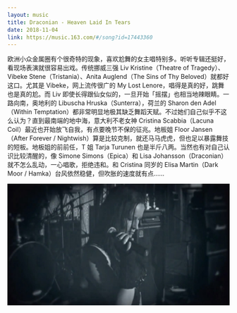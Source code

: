 ```yaml
---
layout: music
title: Draconian - Heaven Laid In Tears
date: 2018-11-04
link: https://music.163.com/#/song?id=17443360
---
```


欧洲小众金属圈有个很奇特的现象，喜欢尬舞的女主唱特别多。听听专辑还挺好，看现场表演就很容易出戏。传统挪威三强 Liv Kristine（Theatre of Tragedy）、Vibeke Stene（Tristania）、Anita Auglend（The Sins of Thy Beloved）就都好这口。尤其是 Vibeke，网上流传很广的 My Lost Lenore，唱得是真的好，跳舞也是真的尬。而 Liv 即使长得跟仙女似的，一旦开始「摇摆」也相当地辣眼睛。一路向南，奥地利的 Libuscha Hruska（Sunterra），荷兰的 Sharon den Adel（Within Temptation）都非常明显地极其缺乏舞蹈天赋。不过她们自己似乎不这么认为？直到最南端的地中海，意大利不老女神 Cristina Scabbia（Lacuna Coil）最近也开始放飞自我，有点要晚节不保的征兆。地板姐 Floor Jansen（After Forever / Nightwish）算是比较克制，就还马马虎虎，但也足以暴露舞技的短板。地板姐的前前任，T 姐 Tarja Turunen 也是半斤八两。当然也有对自己认识比较清醒的，像 Simone Simons（Epica）和 Lisa Johansson（Draconian）就不怎么乱动，一心唱歌，拒绝违和。和 Cristina 同岁的 Elisa Martin（Dark Moor / Hamka）台风依然稳健，但吹胀的速度就有点……

![Draconian - Heaven Laid In Tears (live)](images/draconian-heaven-laid-in-tears-live.jpg)
